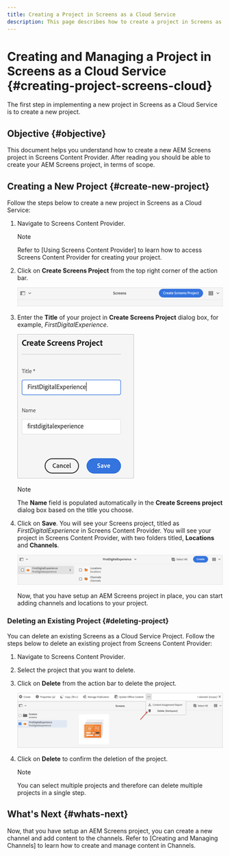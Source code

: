 ```yaml
---
title: Creating a Project in Screens as a Cloud Service
description: This page describes how to create a project in Screens as a Cloud Service.
---
```


# Creating and Managing a Project in Screens as a Cloud Service {#creating-project-screens-cloud}

The first step in implementing a new project in Screens as a Cloud Service is to create a new project.

## Objective {#objective}

This document helps you understand how to create a new AEM Screens project in Screens Content Provider. After reading you should be able to create your AEM Screens project, in terms of scope.

## Creating a New Project {#create-new-project}

Follow the steps below to create a new project in Screens as a Cloud Service:

1. Navigate to Screens Content Provider.

   >[!NOTE]
   >Refer to [Using Screens Content Provider] to learn how to access Screens Content Provider for creating your project.

1. Click on **Create Screens Project** from the top right corner of the action bar.

   ![](/help/screens-cloud/assets/create-content/create-screens-project1.png)

1. Enter the **Title** of your project in **Create Screens Project** dialog box, for example, *FirstDigitalExperience*.

   ![](/help/screens-cloud/assets/create-content/create-screens-project2.png)
   
   >[!NOTE]
   >The **Name** field is populated automatically in the **Create Screens project** dialog box based on the title you choose.

1. Click on **Save**. You will see your Screens project, titled as *FirstDigitalExperience* in Screens Content Provider. You will  see your project in Screens Content Provider, with two folders titled, **Locations** and **Channels**.

   ![](/help/screens-cloud/assets/create-content/create-screens-project3.png)

   Now, that you have setup an AEM Screens project in place, you can start adding channels and locations to your project.

### Deleting an Existing Project {#deleting-project}

You can  delete an existing Screens as a Cloud Service Project.
Follow the steps below to delete an existing project from Screens Content Provider:

1. Navigate to Screens Content Provider.
1. Select the project that you want  to delete.
1. Click on **Delete** from the action bar to delete the project.

   ![](/help/screens-cloud/assets/create-content/create-project5.png)

1. Click on **Delete** to confirm the deletion of the project.

   >[!NOTE]
   >You can select multiple projects and therefore can delete multiple projects in a single step.

## What's Next {#whats-next}

Now, that you have setup an AEM Screens project, you can create a new channel and add content to the channels. Refer to [Creating and Managing Channels] to learn how to create and manage content in Channels.